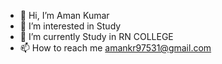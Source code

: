 - 👋 Hi, I’m Aman Kumar
- 👀 I’m interested in Study
- 🌱 I’m currently Study in RN COLLEGE
- 📫 How to reach me amankr97531@gmail.com

<!---
amankr97531/amankr97531 is a ✨ special ✨ repository because its `README.md` (this file) appears on your GitHub profile.
You can click the Preview link to take a look at your changes.
--->
